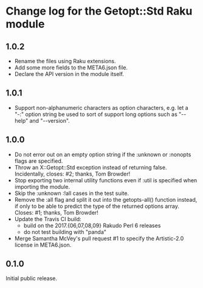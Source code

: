 Change log for the Getopt::Std Raku module
==========================================

1.0.2
-----

- Rename the files using Raku extensions.
- Add some more fields to the META6.json file.
- Declare the API version in the module itself.

1.0.1
-----

- Support non-alphanumeric characters as option characters, e.g.
  let a "-:" option string be used to sort of support long options
  such as "--help" and "--version".

1.0.0
-----

- Do not error out on an empty option string if the :unknown or
  :nonopts flags are specified.
- Throw an X::Getopt::Std exception instead of returning false.
  Incidentally, closes: #2; thanks, Tom Browder!
- Stop exporting two internal utility functions even if :util is
  specified when importing the module.
- Skip the :unknown :!all cases in the test suite.
- Remove the :all flag and split it out into the getopts-all()
  function instead, if only to be able to predict the type of
  the returned options array.  Closes: #1; thanks, Tom Browder!
- Update the Travis CI build:
  - build on the 2017.{06,07,08,09} Rakudo Perl 6 releases
  - do not test building with "panda"
- Merge Samantha McVey's pull request #1 to specify
  the Artistic-2.0 license in META6.json.

0.1.0
-----

Initial public release.
